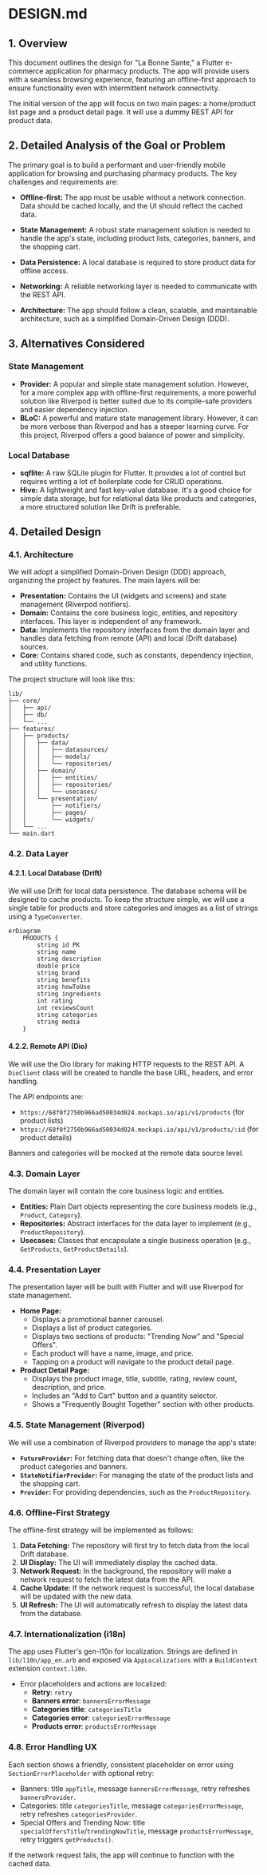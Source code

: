 
# DESIGN.md

## 1. Overview

This document outlines the design for "La Bonne Sante," a Flutter e-commerce application for pharmacy products. The app will provide users with a seamless browsing experience, featuring an offline-first approach to ensure functionality even with intermittent network connectivity.

The initial version of the app will focus on two main pages: a home/product list page and a product detail page. It will use a dummy REST API for product data.

## 2. Detailed Analysis of the Goal or Problem

The primary goal is to build a performant and user-friendly mobile application for browsing and purchasing pharmacy products. The key challenges and requirements are:

*   **Offline-first:** The app must be usable without a network connection. Data should be cached locally, and the UI should reflect the cached data.
*   **State Management:** A robust state management solution is needed to handle the app's state, including product lists, categories, banners, and the shopping cart.
*   **Data Persistence:** A local database is required to store product data for offline access.
*   **Networking:** A reliable networking layer is needed to communicate with the REST API.

*   **Architecture:** The app should follow a clean, scalable, and maintainable architecture, such as a simplified Domain-Driven Design (DDD).

## 3. Alternatives Considered

### State Management

*   **Provider:** A popular and simple state management solution. However, for a more complex app with offline-first requirements, a more powerful solution like Riverpod is better suited due to its compile-safe providers and easier dependency injection.
*   **BLoC:** A powerful and mature state management library. However, it can be more verbose than Riverpod and has a steeper learning curve. For this project, Riverpod offers a good balance of power and simplicity.

### Local Database

*   **sqflite:** A raw SQLite plugin for Flutter. It provides a lot of control but requires writing a lot of boilerplate code for CRUD operations.
*   **Hive:** A lightweight and fast key-value database. It's a good choice for simple data storage, but for relational data like products and categories, a more structured solution like Drift is preferable.

## 4. Detailed Design

### 4.1. Architecture

We will adopt a simplified Domain-Driven Design (DDD) approach, organizing the project by features. The main layers will be:

*   **Presentation:** Contains the UI (widgets and screens) and state management (Riverpod notifiers).
*   **Domain:** Contains the core business logic, entities, and repository interfaces. This layer is independent of any framework.
*   **Data:** Implements the repository interfaces from the domain layer and handles data fetching from remote (API) and local (Drift database) sources.
*   **Core:** Contains shared code, such as constants, dependency injection, and utility functions.

The project structure will look like this:

```
lib/
├── core/
│   ├── api/
│   ├── db/
│   └── ...
├── features/
│   ├── products/
│   │   ├── data/
│   │   │   ├── datasources/
│   │   │   ├── models/
│   │   │   └── repositories/
│   │   ├── domain/
│   │   │   ├── entities/
│   │   │   ├── repositories/
│   │   │   └── usecases/
│   │   └── presentation/
│   │       ├── notifiers/
│   │       ├── pages/
│   │       └── widgets/
│   └── ...
└── main.dart
```

### 4.2. Data Layer

#### 4.2.1. Local Database (Drift)

We will use Drift for local data persistence. The database schema will be designed to cache products. To keep the structure simple, we will use a single table for products and store categories and images as a list of strings using a `TypeConverter`.

```mermaid
erDiagram
    PRODUCTS {
        string id PK
        string name
        string description
        double price
        string brand
        string benefits
        string howToUse
        string ingredients
        int rating
        int reviewsCount
        string categories
        string media
    }
```

#### 4.2.2. Remote API (Dio)

We will use the Dio library for making HTTP requests to the REST API. A `DioClient` class will be created to handle the base URL, headers, and error handling.

The API endpoints are:
*   `https://68f0f2750b966ad50034d024.mockapi.io/api/v1/products` (for product lists)
*   `https://68f0f2750b966ad50034d024.mockapi.io/api/v1/products/:id` (for product details)

Banners and categories will be mocked at the remote data source level.

### 4.3. Domain Layer

The domain layer will contain the core business logic and entities.

*   **Entities:** Plain Dart objects representing the core business models (e.g., `Product`, `Category`).
*   **Repositories:** Abstract interfaces for the data layer to implement (e.g., `ProductRepository`).
*   **Usecases:** Classes that encapsulate a single business operation (e.g., `GetProducts`, `GetProductDetails`).

### 4.4. Presentation Layer

The presentation layer will be built with Flutter and will use Riverpod for state management.

*   **Home Page:**
    *   Displays a promotional banner carousel.
    *   Displays a list of product categories.
    *   Displays two sections of products: "Trending Now" and "Special Offers".
    *   Each product will have a name, image, and price.
    *   Tapping on a product will navigate to the product detail page.
*   **Product Detail Page:**
    *   Displays the product image, title, subtitle, rating, review count, description, and price.
    *   Includes an "Add to Cart" button and a quantity selector.
    *   Shows a "Frequently Bought Together" section with other products.

### 4.5. State Management (Riverpod)

We will use a combination of Riverpod providers to manage the app's state:

*   **`FutureProvider`:** For fetching data that doesn't change often, like the product categories and banners.
*   **`StateNotifierProvider`:** For managing the state of the product lists and the shopping cart.
*   **`Provider`:** For providing dependencies, such as the `ProductRepository`.

### 4.6. Offline-First Strategy

The offline-first strategy will be implemented as follows:

1.  **Data Fetching:** The repository will first try to fetch data from the local Drift database.
2.  **UI Display:** The UI will immediately display the cached data.
3.  **Network Request:** In the background, the repository will make a network request to fetch the latest data from the API.
4.  **Cache Update:** If the network request is successful, the local database will be updated with the new data.
5.  **UI Refresh:** The UI will automatically refresh to display the latest data from the database.

### 4.7. Internationalization (i18n)

The app uses Flutter's gen-l10n for localization. Strings are defined in `lib/l10n/app_en.arb` and exposed via `AppLocalizations` with a `BuildContext` extension `context.l10n`.

- Error placeholders and actions are localized:
  - **Retry**: `retry`
  - **Banners error**: `bannersErrorMessage`
  - **Categories title**: `categoriesTitle`
  - **Categories error**: `categoriesErrorMessage`
  - **Products error**: `productsErrorMessage`

### 4.8. Error Handling UX

Each section shows a friendly, consistent placeholder on error using `SectionErrorPlaceholder` with optional retry:

- Banners: title `appTitle`, message `bannersErrorMessage`, retry refreshes `bannersProvider`.
- Categories: title `categoriesTitle`, message `categoriesErrorMessage`, retry refreshes `categoriesProvider`.
- Special Offers and Trending Now: title `specialOffersTitle`/`trendingNowTitle`, message `productsErrorMessage`, retry triggers `getProducts()`.

If the network request fails, the app will continue to function with the cached data.